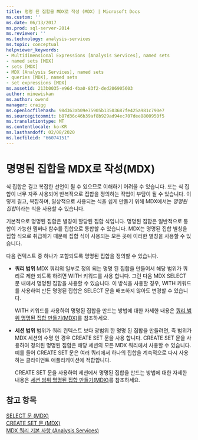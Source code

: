 ```yaml
---
title: 명명 된 집합을 MDX로 작성 (MDX) | Microsoft Docs
ms.custom: ''
ms.date: 06/13/2017
ms.prod: sql-server-2014
ms.reviewer: ''
ms.technology: analysis-services
ms.topic: conceptual
helpviewer_keywords:
- Multidimensional Expressions [Analysis Services], named sets
- named sets [MDX]
- sets [MDX]
- MDX [Analysis Services], named sets
- queries [MDX], named sets
- set expressions [MDX]
ms.assetid: 213b0035-e96d-4ba0-83f2-ded206905603
author: minewiskan
ms.author: owend
manager: craigg
ms.openlocfilehash: 98d363ab09e75905b13503687fe425a981c790e7
ms.sourcegitcommit: b87d36c46b39af8b929ad94ec707dee8800950f5
ms.translationtype: MT
ms.contentlocale: ko-KR
ms.lasthandoff: 02/08/2020
ms.locfileid: "66074151"
---
```

# <a name="building-named-sets-in-mdx-mdx"></a>명명된 집합을 MDX로 작성(MDX)
  식 집합은 길고 복잡한 선언이 될 수 있으므로 이해하기 어려울 수 있습니다. 또는 식 집합이 너무 자주 사용되어 반복적으로 집합을 정의하는 작업이 부담이 될 수 있습니다. 이렇게 길고, 복잡하며, 일상적으로 사용되는 식을 쉽게 만들기 위해 MDX에서는 *명명된 집합*이라는 식을 사용할 수 있습니다.  
  
 기본적으로 명명된 집합은 별칭이 할당된 집합 식입니다. 명명된 집합은 일반적으로 통합이 가능한 멤버나 함수를 집합으로 통합할 수 있습니다. MDX는 명명된 집합 별칭을 집합 식으로 취급하기 때문에 집합 식이 사용되는 모든 곳에 이러한 별칭을 사용할 수 있습니다.  
  
 다음 컨텍스트 중 하나가 포함되도록 명명된 집합을 정의할 수 있습니다.  
  
-   **쿼리 범위** MDX 쿼리의 일부로 정의 되는 명명 된 집합을 만들어서 해당 범위가 쿼리로 제한 되도록 하려면 WITH 키워드를 사용 합니다. 그런 다음 MDX SELECT 문 내에서 명명된 집합을 사용할 수 있습니다. 이 방식을 사용할 경우, WITH 키워드를 사용하여 만든 명명된 집합은 SELECT 문을 배포하지 않아도 변경할 수 있습니다.  
  
     WITH 키워드를 사용하여 명명된 집합을 만드는 방법에 대한 자세한 내용은 [쿼리 범위 명명된 집합 만들기&#40;MDX&#41;](mdx-named-sets-creating-query-scoped-named-sets.md)를 참조하세요.  
  
-   **세션 범위** 범위가 쿼리 컨텍스트 보다 광범위 한 명명 된 집합을 만들려면, 즉 범위가 MDX 세션의 수명 인 경우 CREATE SET 문을 사용 합니다. CREATE SET 문을 사용하여 정의된 명명된 집합은 해당 세션의 모든 MDX 쿼리에서 사용할 수 있습니다. 예를 들어 CREATE SET 문은 여러 쿼리에서 하나의 집합을 계속적으로 다시 사용하는 클라이언트 애플리케이션에 적합합니다.  
  
     CREATE SET 문을 사용하여 세션에서 명명된 집합을 만드는 방법에 대한 자세한 내용은 [세션 범위 명명된 집합 만들기&#40;MDX&#41;](mdx-named-sets-creating-session-scoped-named-sets.md)를 참조하세요.  
  
## <a name="see-also"></a>참고 항목  
 [SELECT 문 &#40;MDX&#41;](/sql/mdx/mdx-data-manipulation-select)   
 [CREATE SET 문 &#40;MDX&#41;](/sql/mdx/mdx-data-definition-create-set)   
 [MDX 쿼리 기본 사항 &#40;Analysis Services&#41;](mdx-query-fundamentals-analysis-services.md)  
  
  
